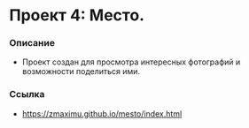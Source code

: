 # Проект 4: Место.

### Описание

* Проект создан для просмотра интересных фотографий и возможности поделиться ими.

### Ссылка

* https://zmaximu.github.io/mesto/index.html